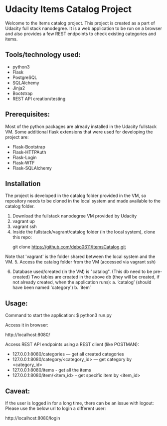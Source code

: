 # Udacity Items Catalog Project

Welcome to the Items catalog project. This project is created as a part of Udacity full stack nanodegree. It is a web application to be run on a browser and also provides a few REST endpoints to check existing categories and items.


## Tools/technology used:
- python3
- Flask
- PostgreSQL
- SQLAlchemy
- Jinja2
- Bootstrap
- REST API creation/testing


## Prerequisites:

Most of the python packages are already installed in the Udacity fullstack VM.
Some additional flask extensions that were used for developing the project are:

- Flask-Bootstrap
- Flask-HTTPAuth
- Flask-Login
- Flask-WTF
- Flask-SQLAlchemy


## Installation 

The project is developed in the catalog folder provided in the VM, so repository needs to be cloned in the local system and made available to the catalog folder.

1. Download the fullstack nanodegree VM provided by Udacity
2. vagrant up
3. vagrant ssh
4. Inside the fullstack/vagrant/catalog folder (in the local system), clone this repo: <p> git clone https://github.com/debo0611/ItemsCatalog.git </p>

Note that 'vagrant' is the folder shared between the local system and the VM.
5. Access the catalog folder from the VM (accessed via vagrant ssh)

6. Database used/created (in the VM) is "catalog". (This db need to be pre-created)
Two tables are created in the above db (they will be created, if not already created, when the application runs):
a. ‘catalog’ (should have been named 'category')
b. 'item’

## Usage: 
Command to start the application: 
$ python3 run.py 

Access it in browser:
<p> http://localhost:8080/ </p>

Access REST API endpoints using a REST client (like POSTMAN):

- 127.0.0.1:8080/categories  — get all created categories
- 127.0.0.1:8080/category/<category_id>  — get category by <category_id>
- 127.0.0.1:8080/items  - get all the items
- 127.0.0.1:8080/item/<item_id> - get specific item by <item_id>


## Caveat:

If the user is logged in for a long time, there can be an issue with logout:
Please use the below url to login a different user:
<p> http://localhost:8080/login </p>